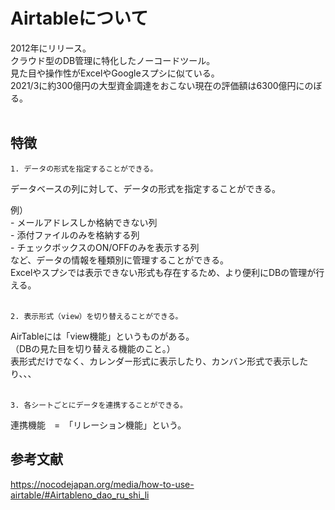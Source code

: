 # Airtableについて
2012年にリリース。<br>
クラウド型のDB管理に特化したノーコードツール。<br>
見た目や操作性がExcelやGoogleスプシに似ている。<br>
2021/3に約300億円の大型資金調達をおこない現在の評価額は6300億円にのぼる。<br><br>

## 特徴
	1. データの形式を指定することができる。
データベースの列に対して、データの形式を指定することができる。<br>

例）<br>
	- メールアドレスしか格納できない列<br>
	- 添付ファイルのみを格納する列<br>
	- チェックボックスのON/OFFのみを表示する列<br>
など、データの情報を種類別に管理することができる。<br>
Excelやスプシでは表示できない形式も存在するため、より便利にDBの管理が行える。<br><br>

	2. 表示形式（view）を切り替えることができる。
AirTableには「view機能」というものがある。<br>
（DBの見た目を切り替える機能のこと。）<br>
表形式だけでなく、カレンダー形式に表示したり、カンバン形式で表示したり、、、<br><br>

	3. 各シートごとにデータを連携することができる。
連携機能　=　「リレーション機能」という。<br>


## 参考文献

https://nocodejapan.org/media/how-to-use-airtable/#Airtableno_dao_ru_shi_li

